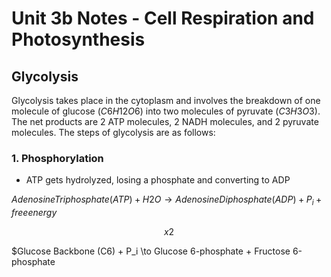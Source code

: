 # Unit 3b Notes - Cell Respiration and Photosynthesis

## Glycolysis

Glycolysis takes place in the cytoplasm and involves the breakdown of one molecule of glucose $(C6H12O6)$ into two molecules of pyruvate $(C3H3O3)$. The net products are 2 ATP molecules, 2 NADH molecules, and 2 pyruvate molecules. The steps of glycolysis are as follows:

### 1. Phosphorylation

* ATP gets hydrolyzed, losing a phosphate and converting to ADP

$Adenosine Triphosphate (ATP) + H2O \to Adenosine Diphosphate (ADP) + P_i + free energy$

$$ x2 $$

$Glucose Backbone (C6) + P_i \to Glucose 6-phosphate + Fructose 6-phosphate
 
